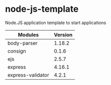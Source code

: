 # node-js-template

Node.JS application template to start applications

Modules  | Version
------------- | -------------
body-parser  | 1.18.2
consign  | 0.1.6
ejs  | 2.5.7
express  | 4.16.1
express-validator  | 4.2.1